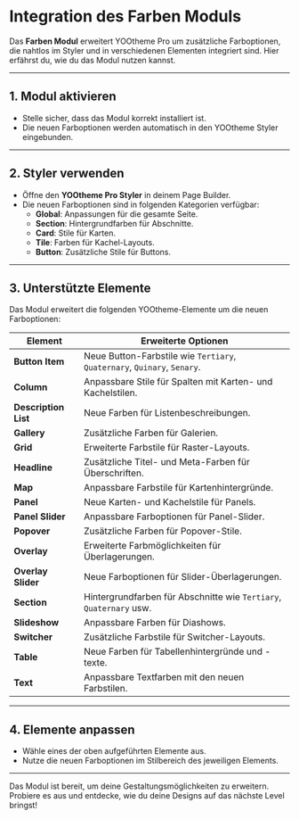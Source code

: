 # Integration des Farben Moduls

Das **Farben Modul** erweitert YOOtheme Pro um zusätzliche Farboptionen, die nahtlos im Styler und in verschiedenen Elementen integriert sind. Hier erfährst du, wie du das Modul nutzen kannst.

---

## **1. Modul aktivieren**
- Stelle sicher, dass das Modul korrekt installiert ist.
- Die neuen Farboptionen werden automatisch in den YOOtheme Styler eingebunden.

---

## **2. Styler verwenden**
- Öffne den **YOOtheme Pro Styler** in deinem Page Builder.
- Die neuen Farboptionen sind in folgenden Kategorien verfügbar:
    - **Global**: Anpassungen für die gesamte Seite.
    - **Section**: Hintergrundfarben für Abschnitte.
    - **Card**: Stile für Karten.
    - **Tile**: Farben für Kachel-Layouts.
    - **Button**: Zusätzliche Stile für Buttons.

---

## **3. Unterstützte Elemente**
Das Modul erweitert die folgenden YOOtheme-Elemente um die neuen Farboptionen:

| **Element**         | **Erweiterte Optionen**                                                              |
|----------------------|---------------------------------------------------------------------------------------|
| **Button Item**      | Neue Button-Farbstile wie `Tertiary`, `Quaternary`, `Quinary`, `Senary`.             |
| **Column**           | Anpassbare Stile für Spalten mit Karten- und Kachelstilen.                           |
| **Description List** | Neue Farben für Listenbeschreibungen.                                                |
| **Gallery**          | Zusätzliche Farben für Galerien.                                                     |
| **Grid**             | Erweiterte Farbstile für Raster-Layouts.                                             |
| **Headline**         | Zusätzliche Titel- und Meta-Farben für Überschriften.                                |
| **Map**              | Anpassbare Farbstile für Kartenhintergründe.                                         |
| **Panel**            | Neue Karten- und Kachelstile für Panels.                                             |
| **Panel Slider**     | Anpassbare Farboptionen für Panel-Slider.                                             |
| **Popover**          | Zusätzliche Farben für Popover-Stile.                                                |
| **Overlay**          | Erweiterte Farbmöglichkeiten für Überlagerungen.                                     |
| **Overlay Slider**   | Neue Farboptionen für Slider-Überlagerungen.                                         |
| **Section**          | Hintergrundfarben für Abschnitte wie `Tertiary`, `Quaternary` usw.                   |
| **Slideshow**        | Anpassbare Farben für Diashows.                                                      |
| **Switcher**         | Zusätzliche Farbstile für Switcher-Layouts.                                          |
| **Table**            | Neue Farben für Tabellenhintergründe und -texte.                                     |
| **Text**             | Anpassbare Textfarben mit den neuen Farbstilen.                                      |

---

## **4. Elemente anpassen**
- Wähle eines der oben aufgeführten Elemente aus.
- Nutze die neuen Farboptionen im Stilbereich des jeweiligen Elements.

---

Das Modul ist bereit, um deine Gestaltungsmöglichkeiten zu erweitern. Probiere es aus und entdecke, wie du deine Designs auf das nächste Level bringst!
